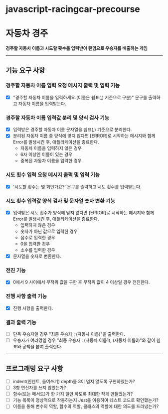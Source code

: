 # javascript-racingcar-precourse

# 자동차 경주

**경주할 자동차 이름과 시도할 횟수를 입력받아 랜덤으로 우승자를 배출하는 게임**

---

## 기능 요구 사항

### 경주할 자동차 이름 입력 요청 메시지 출력 및 입력 기능

- [x] "경주할 자동차 이름을 입력하세요.(이름은 쉼표(,) 기준으로 구분)" 문구를 출력하고 자동차 이름을 입력받는다.

### 경주할 자동차 이름 입력값 분리 및 양식 검사 기능

- [x] 입력받은 경주할 자동차 이름 문자열을 쉼표(,) 기준으로 분리한다.
- [x] 분리된 자동차 이름 중 양식에 맞지 않다면 [ERROR]로 시작하는 메시지와 함께 Error를 발생시킨 후, 애플리케이션을 종료한다.
  - 자동차 이름을 입력하지 않은 경우
  - 6자 이상인 이름이 있는 경우
  - 중복된 자동차 이름을 입력한 경우

### 시도 횟수 입력 요청 메시지 출력 및 입력 기능

- [x] '시도할 횟수는 몇 회인가요?' 문구를 출력하고 시도 횟수를 입력받는다.

### 시도 횟수 입력값 양식 검사 및 문자열 숫자 변환 기능

- [x] 입력받은 시도 횟수가 양식에 맞지 않다면 [ERROR]로 시작하는 메시지와 함께 Error를 발생시킨 후, 애플리케이션을 종료한다.
  - 입력하지 않은 경우
  - 숫자가 아닌 값으로 입력한 경우
  - 음수로 입력한 경우
  - 0을 입력한 경우
  - 소수를 입력한 경우
- [x] 문자열을 숫자로 변환한다.

### 전진 기능

- [x] 0에서 9 사이에서 무작위 값을 구한 후 무작위 값이 4 이상일 경우 전진한다.

### 진행 사항 출력 기능

- [x] 진행 사항을 출력한다.

### 결과 출력 기능

- [ ] 단독 우승자일 경우 "최종 우승자 : (자동차 이름)"을 출력한다.
- [ ] 우승자가 여러명일 경우 "최종 우승자 : (자동차 이름1), (자동차 이름2)"와 같이 쉼표와 공백을 붙여 출력한다.

---

## 프로그래밍 요구 사항

- [ ] indent(인덴트, 들여쓰기) depth를 3이 넘지 않도록 구현하였는가?
- [ ] 3항 연산자를 쓰지 않았는가?
- [ ] 함수(또는 메서드)가 한 가지 일만 하도록 최대한 작게 만들었는가?
- [ ] 기능 목록이 정상적으로 작동하는지 Jest를 이용하여 테스트 코드로 확인했는가?
- [ ] 이름을 통해 변수의 역할, 함수의 역할, 클래스의 역할에 대한 의도를 드러냈는가?
